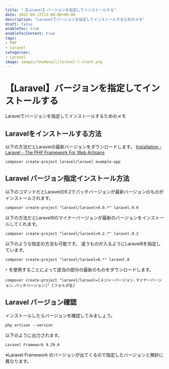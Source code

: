 ```yaml
---
title: "【Laravel】バージョンを指定してインストールする"
date: 2022-09-12T13:00:00+09:00
description: "Laravelでバージョンを指定してインストールするためのメモ"
draft: false
enableToc: true
enableTocContent: true
tags: 
- PHP
- Laravel
categories: 
- Laravel
image: images/thumbnail/laravel-l-slant.png
---
```


# 【Laravel】バージョンを指定してインストールする
Laravelでバージョンを指定してインストールするためのメモ

## Laravelをインストールする方法
以下の方法だとLaravelの最新バージョンをダウンロードします。
<a href="https://laravel.com/docs/9.x#your-first-laravel-project" target="_blank" rel="nofollow noopener">Installation - Laravel - The PHP Framework For Web Artisans</a>

```
composer create-project laravel/laravel example-app
```

## Laravel バージョン指定インストール方法

以下のコマンドだとLaravelの9.2でパッチバージョンが最新バージョンのものがインストールされます。
```
composer create-project "laravel/laravel=9.0.*" laravel.9.0
```

以下の方法だとLaravel9のマイナーバージョンが最新のバージョンをインストールしてくれます。
```
composer create-project "laravel/laravel=9.2.*" laravel.9.2
```

以下のような指定の方法も可能です。
違うものが入るようにLaravel8を指定しています。
```
composer create-project "laravel/laravel=8.*" laravel.8
```

`*` を使用することによって該当の部分の最新のものをダウンロードします。
```
composer create-project "laravel/laravel=[メジャーバージョン.マイナーバージョン.パッチバージョン]" [フォルダ名]
```

## Laravel バージョン確認
インストールしたらバージョンを確認してみましょう。
```
php artisan --version
```

以下のように出力されます。
```
Laravel Framework 9.29.0
```

※Laravel Framework のバージョンが出てくるので指定したバージョンと微妙に異なります。

